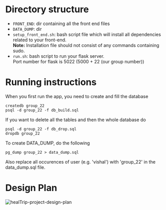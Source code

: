 # Directory structure
- `FRONT_END`: dir containing all the front end files
- `DATA_DUMP`: dir
- `setup_front_end.sh`: bash script file which will install all dependencies related to your front-end.  
**Note:** Installation file should not consist of any commands containing sudo.
- `run.sh`: bash script to run your flask server.  
Port number for flask is 5022 (5000 + 22 (our group number))

# Running instructions
When you first run the app, you need to create and fill the database
```
createdb group_22
psql -d group_22 -f db_build.sql
```

If you want to delete all the tables and then the whole database do
```
psql -d group_22 -f db_drop.sql
dropdb group_22
```

To create DATA_DUMP, do the following
```
pg_dump group_22 > data_dump.sql
```
Also replace all occurences of user (e.g. 'vishal') with 'group_22' in the data_dump.sql file.

# Design Plan
![healTrip-project-design-plan](https://user-images.githubusercontent.com/31121102/112135495-db731c00-8bf3-11eb-8907-db669f22ccdc.jpg)
